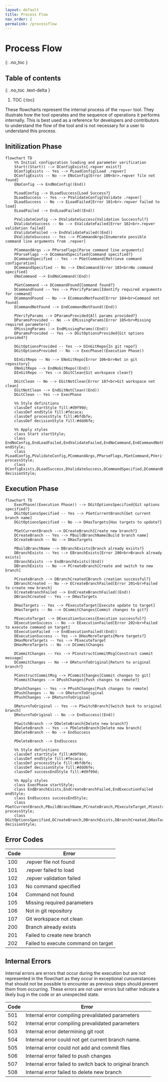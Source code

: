 ```yaml
---
layout: default
title: Process Flow
nav_order: 2
permalink: /processflow
---
```


# Process Flow
{: .no_toc }

## Table of contents
{: .no_toc .text-delta }

1. TOC
{:toc}

These flowcharts represent the internal process of the `repver` tool. They illustrate how the tool operates and the sequence of operations it performs internally.  This is best used as a reference for developers and contributors to understand the flow of the tool and is not necessary for a user to understand this process.

## Initilization Phase

```mermaid
flowchart TD
    %% Initial configuration loading and parameter verification
    Start((Start)) --> DConfigExists{.repver exist?}
    DConfigExists -- Yes --> PLoadConfig[Load .repver]
    DConfigExists -- No --> ENoConfig[Error 100<br>.repver file not found]
    ENoConfig --> EndNoConfig((End))
    
    PLoadConfig --> DLoadSuccess{Load Success?}
    DLoadSuccess -- Yes --> PValidateConfig[Validate .repver]
    DLoadSuccess -- No --> ELoadFailed[Error 101<br>.repver failed to load]
    ELoadFailed --> EndLoadFailed((End))
    
    PValidateConfig --> DValidateSuccess{Validation Successful?}
    DValidateSuccess -- No --> EValidateFailed[Error 102<br>.repver validation failed]
    EValidateFailed --> EndValidateFailed((End))
    DValidateSuccess -- Yes --> PCommandArgs[Enumerate possible command line arguments from .repver]
    
    PCommandArgs --> PParseFlags[Parse command line arguments]
    PParseFlags --> DCommandSpecified{Command specified?}
    DCommandSpecified -- Yes --> PGetCommand[Retrieve command configuration]
    DCommandSpecified -- No --> ENoCommand[Error 103<br>No command specified]
    ENoCommand --> EndNoCommand((End))
    
    PGetCommand --> DCommandFound{Command found?}
    DCommandFound -- Yes --> PVerifyParams[Identify required arguments for command]
    DCommandFound -- No --> ECommandNotFound[Error 104<br>Command not found]
    ECommandNotFound --> EndCommandNotFound((End))
    
    PVerifyParams --> DParamsProvided{All params provided?}
    DParamsProvided -- No --> EMissingParams[Error 105<br>Missing required parameters]
    EMissingParams --> EndMissingParams((End))
    DParamsProvided -- Yes --> DGitOptionsProvided{Git options provided?}

    DGitOptionsProvided -- Yes --> DInGitRepo{In git repo?}
    DGitOptionsProvided -- No --> ExecPhase((Execution Phase))
    
    DInGitRepo -- No --> ENoGitRepo[Error 106<br>Not in git repository]
    ENoGitRepo --> EndNoGitRepo((End))
    DInGitRepo -- Yes --> DGitClean{Git workspace clean?}
    
    DGitClean -- No --> EGitNotClean[Error 107<br>Git workspace not clean]
    EGitNotClean --> EndGitNotClean((End))
    DGitClean -- Yes --> ExecPhase
    
    %% Style definitions
    classDef startStyle fill:#d9f99d;
    classDef endStyle fill:#fecaca;
    classDef processStyle fill:#bfdbfe;
    classDef decisionStyle fill:#ddd6fe;
    
    %% Apply styles
    class Start startStyle;
    class EndNoConfig,EndLoadFailed,EndValidateFailed,EndNoCommand,EndCommandNotFound,EndMissingParams,EndNoGitRepo,EndGitNotClean endStyle;
    class PLoadConfig,PValidateConfig,PCommandArgs,PParseFlags,PGetCommand,PVerifyParams,ExecPhase processStyle;
    class DConfigExists,DLoadSuccess,DValidateSuccess,DCommandSpecified,DCommandFound,DParamsProvided,DGitOptionsProvided,DInGitRepo,DGitClean decisionStyle;
```

## Execution Phase

```mermaid
flowchart TD
    ExecPhase((Execution Phase)) --> DGitOptionsSpecified{Git options specified?}
    DGitOptionsSpecified -- Yes --> PGetCurrentBranch[Get current branch name]
    DGitOptionsSpecified -- No --> DHasTargets{Has targets to update?}
    
    PGetCurrentBranch --> DCreateBranch{Create new branch?}
    DCreateBranch -- Yes --> PBuildBranchName[Build branch name]
    DCreateBranch -- No --> DHasTargets
    
    PBuildBranchName --> DBranchExists{Branch already exists?}
    DBranchExists -- Yes --> EBranchExists[Error 200<br>Branch already exists]
    EBranchExists --> EndBranchExists((End))
    DBranchExists -- No --> PCreateBranch[Create and switch to new branch]
    
    PCreateBranch --> DBranchCreated{Branch creation successful?}
    DBranchCreated -- No --> ECreateBranchFailed[Error 201<br>Failed to create new branch]
    ECreateBranchFailed --> EndCreateBranchFailed((End))
    DBranchCreated -- Yes --> DHasTargets
    
    DHasTargets -- Yes --> PExecuteTarget[Execute update to target]
    DHasTargets -- No --> DCommitChanges{Commit changes to git?}
    
    PExecuteTarget --> DExecutionSuccess{Execution successful?}
    DExecutionSuccess -- No --> EExecutionFailed[Error 202<br>Failed to execute command on target]
    EExecutionFailed --> EndExecutionFailed((End))
    DExecutionSuccess -- Yes --> DHasMoreTargets{More targets?}
    DHasMoreTargets -- Yes --> PExecuteTarget
    DHasMoreTargets -- No --> DCommitChanges
    
    DCommitChanges -- Yes --> PConstructCommitMsg[Construct commit message]
    DCommitChanges -- No --> DReturnToOriginal{Return to original branch?}
    
    PConstructCommitMsg --> PCommitChanges[Commit changes to git]
    PCommitChanges --> DPushChanges{Push changes to remote?}
    
    DPushChanges -- Yes --> PPushChanges[Push changes to remote]
    DPushChanges -- No --> DReturnToOriginal
    PPushChanges --> DReturnToOriginal
    
    DReturnToOriginal -- Yes --> PSwitchBranch[Switch back to original branch]
    DReturnToOriginal -- No --> EndSuccess((End))
    
    PSwitchBranch --> DDeleteBranch{Delete new branch?}
    DDeleteBranch -- Yes --> PDeleteBranch[Delete new branch]
    DDeleteBranch -- No --> EndSuccess
    
    PDeleteBranch --> EndSuccess
    
    %% Style definitions
    classDef startStyle fill:#d9f99d;
    classDef endStyle fill:#fecaca;
    classDef processStyle fill:#bfdbfe;
    classDef decisionStyle fill:#ddd6fe;
    classDef successEndStyle fill:#d9f99d;
    
    %% Apply styles
    class ExecPhase startStyle;
    class EndBranchExists,EndCreateBranchFailed,EndExecutionFailed endStyle;
    class EndSuccess successEndStyle;
    class PGetCurrentBranch,PBuildBranchName,PCreateBranch,PExecuteTarget,PConstructCommitMsg,PCommitChanges,PPushChanges,PSwitchBranch,PDeleteBranch processStyle;
    class DGitOptionsSpecified,DCreateBranch,DBranchExists,DBranchCreated,DHasTargets,DExecutionSuccess,DHasMoreTargets,DCommitChanges,DPushChanges,DReturnToOriginal,DDeleteBranch decisionStyle;
```

## Error Codes

| Code | Error                               |
|------|-------------------------------------|
| 100  | .repver file not found              |
| 101  | .repver failed to load              |
| 102  | .repver validation failed           |
| 103  | No command specified                |
| 104  | Command not found                   |
| 105  | Missing required parameters         |
| 106  | Not in git repository               |
| 107  | Git workspace not clean             |
| 200  | Branch already exists               |
| 201  | Failed to create new branch         |
| 202  | Failed to execute command on target |

## Internal Errors

Internal errors are errors that occur during the execution but are not represented in the flowchart as they occur in exceptional curcumstances that should not be possible to encounter as previous steps should prevent them from occurring. These errors are not user errors but rather indicate a likely bug in the code or an unexpected state.

| Code | Error                                                   |
|------|---------------------------------------------------------|
| 501  | Internal error compiling prevalidated parameters        |
| 502  | Internal error compiling prevalidated parameters        |
| 503  | Internal error determining git root                     |
| 504  | Internal error could not get current branch name.       |
| 505  | Internal error could not add and commit files           |
| 506  | Internal error failed to push changes                   |
| 507  | Internal error failed to switch back to original branch |
| 508  | Internal error failed to delete new branch              |
